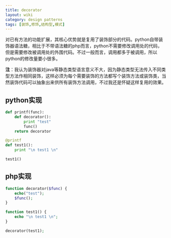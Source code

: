 ```yaml
---
title: decorator
layout: wiki
category: design patterns
tags: [装饰,修饰,结构型,模式]
---
```


对已有方法的功能扩展，其核心优势就是复用了装饰部分的代码。python自带装饰器语法糖，相比于不带语法糖的php而言，python不需要修改调用处的代码，但是需要修改被调用处的外围代码。不过一般而言，调用都多于被调用，所以python的修改量要小很多。

**注**：我认为装饰器对java等静态类型语言意义不大，因为静态类型无法传入不同类型方法作相同装饰，这样必须为每个需要装饰的方法都写个装饰方法或装饰类，当然装饰代码可以抽象出来供所有装饰方法调用，不过我还是怀疑这样复用的效果。

## python实现

~~~PYTHON
def printf(func):
    def decorator():
        print "test"
        func()
    return decorator

@printf
def test1():
    print "\n test1 \n"

test1()
~~~

## php实现

~~~PHP
function decorator($func) {
    echo("test");
    $func();
}

function test1() {
    echo "\n test1 \n";
}

decorator(test1);
~~~


